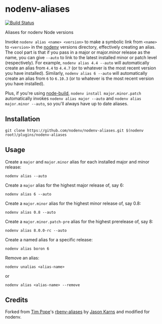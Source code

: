 # nodenv-aliases

[![Build Status](https://travis-ci.org/nodenv/nodenv-aliases.svg?branch=master)](https://travis-ci.org/nodenv/nodenv-aliases)

Aliases for nodenv Node versions

Invoke `nodenv alias <name> <version>` to make a symbolic link from `<name>` to
`<version>` in the [nodenv][] versions directory, effectively creating an
alias.  The cool part is that if you pass in a major or major.minor release as the name, you
can give `--auto` to link to the latest installed minor or patch level (respectively).  For example,
`nodenv alias 4.4 --auto` will automatically create an alias from `4.4` to
`4.4.7` (or to whatever is the most recent version you have installed). Similarly,
`nodenv alias 6 --auto` will automatically create an alias from `6` to
`6.10.3` (or to whatever is the most recent version you have installed).

Plus, if you're using [node-build][], `nodenv install major.minor.patch`
automatically invokes `nodenv alias major --auto` and
`nodenv alias major.minor --auto`, so you'll always have
up to date aliases.

## Installation

    git clone https://github.com/nodenv/nodenv-aliases.git $(nodenv root)/plugins/nodenv-aliases

## Usage

Create a `major` and `major.minor` alias for each installed major and minor release:

    nodenv alias --auto

Create a `major` alias for the highest major release of, say 6:

    nodenv alias 6 --auto

Create a `major.minor` alias for the highest minor release of, say 0.8:

    nodenv alias 0.8 --auto

Create a `major.minor.patch-pre` alias for the highest prerelease of, say 8:

    nodenv alias 8.0.0-rc --auto

Create a named alias for a specific release:

    nodenv alias boron 6

Remove an alias:

    nodenv unalias <alias-name>

or

    nodenv alias <alias-name> --remove

## Credits

Forked from [Tim Pope][tpope]'s [rbenv-aliases][] by [Jason Karns][jasonkarns] and modified for nodenv.

[nodenv]: https://github.com/nodenv/nodenv
[node-build]: https://github.com/nodenv/node-build
[rbenv-aliases]: https://github.com/tpope/rbenv-aliases
[tpope]: https://github.com/tpope
[jasonkarns]: https://github.com/jasonkarns
